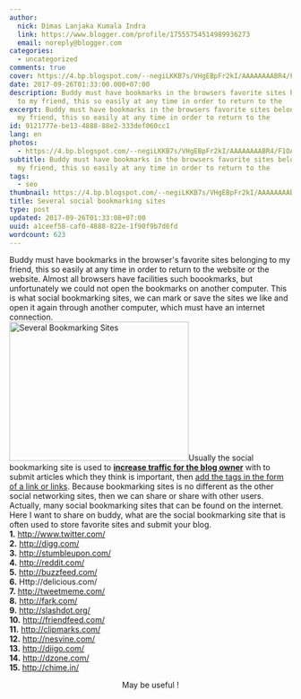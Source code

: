 ```yaml
---
author:
  nick: Dimas Lanjaka Kumala Indra
  link: https://www.blogger.com/profile/17555754514989936273
  email: noreply@blogger.com
categories:
  - uncategorized
comments: true
cover: https://4.bp.blogspot.com/--negiLKKB7s/VHgEBpFr2kI/AAAAAAAABR4/F1OABPKFt4k/s320/shareing%2Bbuttons%2Bfor%2Bblogger.jpeg
date: 2017-09-26T01:33:00.000+07:00
description: Buddy must have bookmarks in the browsers favorite sites belonging
  to my friend, this so easily at any time in order to return to the
excerpt: Buddy must have bookmarks in the browsers favorite sites belonging to
  my friend, this so easily at any time in order to return to the
id: 9121777e-be13-4888-88e2-333def060cc1
lang: en
photos:
  - https://4.bp.blogspot.com/--negiLKKB7s/VHgEBpFr2kI/AAAAAAAABR4/F1OABPKFt4k/s320/shareing%2Bbuttons%2Bfor%2Bblogger.jpeg
subtitle: Buddy must have bookmarks in the browsers favorite sites belonging to
  my friend, this so easily at any time in order to return to the
tags:
  - seo
thumbnail: https://4.bp.blogspot.com/--negiLKKB7s/VHgEBpFr2kI/AAAAAAAABR4/F1OABPKFt4k/s320/shareing%2Bbuttons%2Bfor%2Bblogger.jpeg
title: Several social bookmarking sites
type: post
updated: 2017-09-26T01:33:08+07:00
uuid: a1ceef58-caf0-4888-822e-1f90f9b7d6fd
wordcount: 623
---
```


Buddy must have bookmarks in the browser's favorite sites belonging to my friend, this so easily at any time in order to return to the website or the website. Almost all browsers have facilities such boookmarks, but unfortunately we could not open the bookmarks on another computer. This is what social bookmarking sites, we can mark or save the sites we like and open it again through another computer, which must have an internet connection. <br><img alt="Several Bookmarking Sites" height="248" src="https://4.bp.blogspot.com/--negiLKKB7s/VHgEBpFr2kI/AAAAAAAABR4/F1OABPKFt4k/s320/shareing%2Bbuttons%2Bfor%2Bblogger.jpeg" title="several Bookmarking Sites" width="320">Usually the social bookmarking site is used to <a href="https://webmanajemen.com/search/?q=meningkatkan+traffic+blog" target="_blank"><b>increase traffic for the blog owner</b></a> with to submit articles which they think is important, then <a href="https://webmanajemen.com/search/?q=cara-membuat-link" target="_blank">add the tags in the form of a link or links</a>.&nbsp;Because bookmarking sites is no different as the other social networking sites, then we can share or share with other users. <br>Actually, many social bookmarking sites that can be found on the internet. Here I want to share on buddy, what are the social bookmarking site that is often used to store favorite sites and submit your blog. <br><b>1.</b> http://www.twitter.com/ <br><b>2.</b> http://digg.com/ <br><b>3.</b> http://stumbleupon.com/ <br><b>4.</b> http://reddit.com/ <br><b>5.</b> http://buzzfeed.com/ <br><b>6.</b> Http://delicious.com/ <br><b>7.</b> http://tweetmeme.com/ <br><b>8.</b> http://fark.com/ <br><b>9.</b> http://slashdot.org/ <br><b>10.</b> http://friendfeed.com/ <br><b>11.</b> http://clipmarks.com/ <br><b>12.</b> http://nesvine.com/ <br><b>13.</b> http://diigo.com/ <br><b>14.</b> http://dzone.com/ <br><b>15.</b> http://chime.in/ <br><center> May be useful ! </center><br><br>